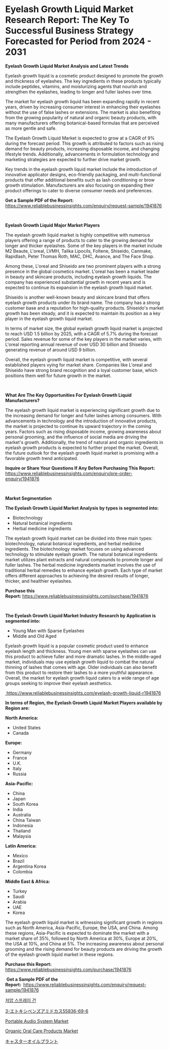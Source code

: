 <p><h1>Eyelash Growth Liquid Market Research Report: The Key To Successful Business Strategy Forecasted for Period from 2024 - 2031</h1></p><p><strong>Eyelash Growth Liquid Market Analysis and Latest Trends</strong></p>
<p><p>Eyelash growth liquid is a cosmetic product designed to promote the growth and thickness of eyelashes. The key ingredients in these products typically include peptides, vitamins, and moisturizing agents that nourish and strengthen the eyelashes, leading to longer and fuller lashes over time.</p><p>The market for eyelash growth liquid has been expanding rapidly in recent years, driven by increasing consumer interest in enhancing their eyelashes without the use of false lashes or extensions. The market is also benefiting from the growing popularity of natural and organic beauty products, with many manufacturers offering botanical-based formulas that are perceived as more gentle and safe.</p><p>The Eyelash Growth Liquid Market is expected to grow at a CAGR of 9% during the forecast period. This growth is attributed to factors such as rising demand for beauty products, increasing disposable income, and changing lifestyle trends. Additionally, advancements in formulation technology and marketing strategies are expected to further drive market growth.</p><p>Key trends in the eyelash growth liquid market include the introduction of innovative applicator designs, eco-friendly packaging, and multi-functional products that offer additional benefits such as lash conditioning or brow growth stimulation. Manufacturers are also focusing on expanding their product offerings to cater to diverse consumer needs and preferences.</p></p>
<p><strong>Get a Sample PDF of the Report:&nbsp;</strong> <a href="https://www.reliablebusinessinsights.com/enquiry/request-sample/1941876">https://www.reliablebusinessinsights.com/enquiry/request-sample/1941876</a></p>
<p>&nbsp;</p>
<p><strong>Eyelash Growth Liquid Major Market Players</strong></p>
<p><p>The eyelash growth liquid market is highly competitive with numerous players offering a range of products to cater to the growing demand for longer and thicker eyelashes. Some of the key players in the market include M2 Beaute, L'oreal, LVMH, Talika Lipocils, Foltene, Shiseido, Canmake, Rapidlash, Peter Thomas Roth, MAC, DHC, Avance, and The Face Shop.</p><p>Among these, L'oreal and Shiseido are two prominent players with a strong presence in the global cosmetics market. L'oreal has been a market leader in beauty and skincare products, including eyelash growth liquids. The company has experienced substantial growth in recent years and is expected to continue its expansion in the eyelash growth liquid market.</p><p>Shiseido is another well-known beauty and skincare brand that offers eyelash growth products under its brand name. The company has a strong customer base and a reputation for high-quality products. Shiseido's market growth has been steady, and it is expected to maintain its position as a key player in the eyelash growth liquid market.</p><p>In terms of market size, the global eyelash growth liquid market is projected to reach USD 1.5 billion by 2025, with a CAGR of 5.7% during the forecast period. Sales revenue for some of the key players in the market varies, with L'oreal reporting annual revenue of over USD 30 billion and Shiseido generating revenue of around USD 9 billion.</p><p>Overall, the eyelash growth liquid market is competitive, with several established players vying for market share. Companies like L'oreal and Shiseido have strong brand recognition and a loyal customer base, which positions them well for future growth in the market.</p></p>
<p>&nbsp;</p>
<p><strong>What Are The Key Opportunities For Eyelash Growth Liquid Manufacturers?</strong></p>
<p><p>The eyelash growth liquid market is experiencing significant growth due to the increasing demand for longer and fuller lashes among consumers. With advancements in technology and the introduction of innovative products, the market is projected to continue its upward trajectory in the coming years. Factors such as rising disposable income, growing awareness about personal grooming, and the influence of social media are driving the market's growth. Additionally, the trend of natural and organic ingredients in eyelash growth products is expected to further propel the market. Overall, the future outlook for the eyelash growth liquid market is promising with a favorable growth trend anticipated.</p></p>
<p><strong>Inquire or Share Your Questions If Any Before Purchasing This Report:</strong> <a href="https://www.reliablebusinessinsights.com/enquiry/pre-order-enquiry/1941876">https://www.reliablebusinessinsights.com/enquiry/pre-order-enquiry/1941876</a></p>
<p>&nbsp;</p>
<p><strong>Market Segmentation</strong></p>
<p><strong>The Eyelash Growth Liquid Market Analysis by types is segmented into:</strong></p>
<p><ul><li>Biotechnology</li><li>Natural botanical ingredients</li><li>Herbal medicine ingredients</li></ul></p>
<p><p>The eyelash growth liquid market can be divided into three main types: biotechnology, natural botanical ingredients, and herbal medicine ingredients. The biotechnology market focuses on using advanced technology to stimulate eyelash growth. The natural botanical ingredients market utilizes plant extracts and natural compounds to promote longer and fuller lashes. The herbal medicine ingredients market involves the use of traditional herbal remedies to enhance eyelash growth. Each type of market offers different approaches to achieving the desired results of longer, thicker, and healthier eyelashes.</p></p>
<p><strong>Purchase this Report:&nbsp;</strong><a href="https://www.reliablebusinessinsights.com/purchase/1941876">https://www.reliablebusinessinsights.com/purchase/1941876</a></p>
<p>&nbsp;</p>
<p><strong>The Eyelash Growth Liquid Market Industry Research by Application is segmented into:</strong></p>
<p><ul><li>Young Man with Sparse Eyelashes</li><li>Middle and Old Aged</li></ul></p>
<p><p>Eyelash growth liquid is a popular cosmetic product used to enhance eyelash length and thickness. Young men with sparse eyelashes can use this product to achieve fuller and more dramatic lashes. In the middle-aged market, individuals may use eyelash growth liquid to combat the natural thinning of lashes that comes with age. Older individuals can also benefit from this product to restore their lashes to a more youthful appearance. Overall, the market for eyelash growth liquid caters to a wide range of age groups seeking to improve their eyelash aesthetics.</p></p>
<p><a href="https://www.reliablebusinessinsights.com/eyelash-growth-liquid-r1941876">&nbsp;https://www.reliablebusinessinsights.com/eyelash-growth-liquid-r1941876</a></p>
<p><strong>In terms of Region, the Eyelash Growth Liquid Market Players available by Region are:</strong></p>
<p>
    <p> <strong> North America: </strong>
        <ul>
            <li>United States</li>
            <li>Canada</li>
        </ul>
        </p> 
    <p> <strong> Europe: </strong>
        <ul>
            <li>Germany</li>
            <li>France</li>
            <li>U.K.</li>
            <li>Italy</li>
            <li>Russia</li>
        </ul>
        </p> 
    <p> <strong> Asia-Pacific: </strong>
        <ul>
            <li>China</li>
            <li>Japan</li>
            <li>South Korea</li>
            <li>India</li>
            <li>Australia</li>
            <li>China Taiwan</li>
            <li>Indonesia</li>
            <li>Thailand</li>
            <li>Malaysia</li>
        </ul>
        </p> 
    <p> <strong> Latin America: </strong>
        <ul>
            <li>Mexico</li>
            <li>Brazil</li>
            <li>Argentina Korea</li>
            <li>Colombia</li>
        </ul>
        </p> 
    <p> <strong> Middle East & Africa: </strong>
        <ul>
            <li>Turkey</li>
            <li>Saudi</li>
            <li>Arabia</li>
            <li>UAE</li>
            <li>Korea</li>
        </ul>
    </p>
    </p>
<p><p>The eyelash growth liquid market is witnessing significant growth in regions such as North America, Asia-Pacific, Europe, the USA, and China. Among these regions, Asia-Pacific is expected to dominate the market with a market share of 35%, followed by North America at 30%, Europe at 20%, the USA at 10%, and China at 5%. The increasing awareness about personal grooming and the rising demand for beauty products are driving the growth of the eyelash growth liquid market in these regions.</p></p>
<p><strong>Purchase this Report: </strong><a href="https://www.reliablebusinessinsights.com/purchase/1941876">https://www.reliablebusinessinsights.com/purchase/1941876</a></p>
<p>&nbsp;<strong>Get a Sample PDF of the Report:&nbsp;&nbsp;</strong><a href="https://www.reliablebusinessinsights.com/enquiry/request-sample/1941876">https://www.reliablebusinessinsights.com/enquiry/request-sample/1941876</a></p>
<p><strong></strong></p>
<p><p><a href="https://github.com/kvbohdfy111/Market-Research-Report-List-1/blob/main/5435176150926.md">저압 스프레이 건</a></p><p><a href="https://github.com/kegley4963/Market-Research-Report-List-1/blob/main/7840107143183.md">3-エトキシベンズアミドカス55836-69-6</a></p><p><a href="https://github.com/JameTravis/Market-Research-Report-List-5/blob/main/portable-audio-system-market.md">Portable Audio System Market</a></p><p><a href="https://github.com/alwa8650/Market-Research-Report-List-1/blob/main/organic-oral-care-products-market.md">Organic Oral Care Products Market</a></p><p><a href="https://github.com/EthanMorar2011/Market-Research-Report-List-2/blob/main/3032633143182.md">キャスターオイルプラント</a></p></p>